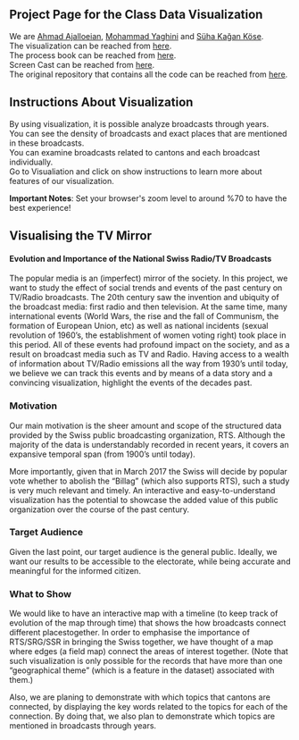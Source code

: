 ## Project Page for the Class Data Visualization

We are [Ahmad Ajalloeian](https://github.com/#), [Mohammad Yaghini](https://github.com/m-yaghini) and [Süha Kağan Köse](https://github.com/skagankose).<br />
The visualization can be reached from [here](https://skagankose.github.io/dv_fall_2017/visual/).<br/>
The process book can be reached from [here](https://skagankose.github.io/dv_fall_2017/process_book.pdf).<br/>
Screen Cast can be reached from [here](https://www.youtube.com/watch?v=HRcZTH6ISOU&feature=youtu.be).<br/>
The original repository that contains all the code can be reached from [here](https://github.com/m-yaghini/tv_mirror_viz).

## Instructions About Visualization
By using visualization, it is possible analyze broadcasts through years.<br/>
You can see the density of broadcasts and exact places that are mentioned in these broadcasts.<br/>
You can examine broadcasts related to cantons and each broadcast individually.<br/>
Go to Visualiation and click on show instructions to learn more about features of our visualization.<br/>

**Important Notes**: Set your browser's zoom level to around %70 to have the best experience! <br/>

## Visualising the TV Mirror
#### Evolution and Importance of the National Swiss Radio/TV Broadcasts

The popular media is an (imperfect) mirror of the society. In this project, we want to study the effect of social trends and events of the past century on TV/Radio broadcasts. The 20th century saw the invention and ubiquity of the broadcast media: first radio and then television. At the same time, many international events (World Wars, the rise and the fall of Communism, the formation of European Union, etc) as well as national incidents (sexual revolution of 1960’s, the establishment of women voting right) took place in this period. All of these events had profound impact on the society, and as a result on broadcast media such as TV and Radio. Having access to a wealth of information about TV/Radio emissions all the way from 1930’s until today, we believe we can track this events and by means of a data story and a convincing visualization, highlight the events of the decades past.

### Motivation
Our main motivation is the sheer amount and scope of the structured data provided by the Swiss public broadcasting organization, RTS. Although the majority of the data is understandably recorded in recent years, it covers an expansive temporal span (from 1900’s until today).

More importantly, given that in March 2017 the Swiss will decide by popular vote whether to abolish the “Billag” (which also supports RTS), such a study is very much relevant and timely. An interactive and easy-to-understand visualization has the potential to showcase the added value of this public organization over the course of the past century.

### Target Audience
Given the last point, our target audience is the general public. Ideally, we want our results to be accessible to the electorate, while being accurate and meaningful for the informed citizen.

### What to Show
We would like to have an interactive map with a timeline (to keep track of evolution of the map through time) that shows the how broadcasts connect different placestogether. In order to emphasise the importance of RTS/SRG/SSR in bringing the Swiss together, we have thought of a map where edges (a field map) connect the areas of interest together. (Note that such visualization is only possible for the records that have more than one “geographical theme” (which is a feature in the dataset) associated with them.)

Also, we are planing to demonstrate with which topics that cantons are connected, by displaying the key words related to the topics for each of the connection. By doing that, we also plan to demonstrate which topics are mentioned in broadcasts through years.
